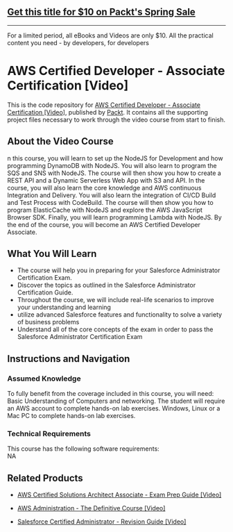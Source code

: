 ## [Get this title for $10 on Packt's Spring Sale](https://www.packt.com/V09940?utm_source=github&utm_medium=packt-github-repo&utm_campaign=spring_10_dollar_2022)
-----
For a limited period, all eBooks and Videos are only $10. All the practical content you need \- by developers, for developers

# AWS Certified Developer - Associate Certification [Video]
This is the code repository for [AWS Certified Developer - Associate Certification [Video]](https://www.packtpub.com/business/salesforce-certified-administrator-revision-guide-video?utm_source=github&utm_medium=repository&utm_campaign=9781838550813), published by [Packt](https://www.packtpub.com/?utm_source=github). It contains all the supporting project files necessary to work through the video course from start to finish.
## About the Video Course
n this course, you will learn to set up the NodeJS for Development and how programming DynamoDB with NodeJS. You will also learn to program the SQS and SNS with NodeJS. The course will then show you how to create a REST API and a Dynamic Serverless Web App with S3 and API. In the course, you will also learn the core knowledge and AWS continuous Integration and Delivery. You will also learn the integration of CI/CD Build and Test Process with CodeBuild. The course will then show you how to program ElasticCache with NodeJS and explore the AWS JavaScript Browser SDK. Finally, you will learn programming Lambda with NodeJS. By the end of the course, you will become an AWS Certified Developer Associate.

<H2>What You Will Learn</H2>
<DIV class=book-info-will-learn-text>
<UL>
<LI>The course will help you in preparing for your Salesforce Administrator Certification Exam. 
<LI>Discover the topics as outlined in the Salesforce Administrator Certification Guide. 
<LI>Throughout the course, we will include real-life scenarios to improve your understanding and learning 
<LI>utilize advanced Salesforce features and functionality to solve a variety of business problems 
<LI>Understand all of the core concepts of the exam in order to pass the Salesforce Administrator Certification Exam </LI></UL></DIV>

## Instructions and Navigation
### Assumed Knowledge
To fully benefit from the coverage included in this course, you will need:<br/>
Basic Understanding of Computers and networking. The student will require an AWS account to complete hands-on lab exercises. Windows, Linux or a Mac PC to complete hands-on lab exercises.
### Technical Requirements
This course has the following software requirements:<br/>
NA

## Related Products
* [AWS Certified Solutions Architect Associate - Exam Prep Guide [Video]](https://www.packtpub.com/business/salesforce-certified-administrator-revision-guide-video?utm_source=github&utm_medium=repository&utm_campaign=9781838550813)

* [AWS Administration - The Definitive Course [Video]](https://www.packtpub.com/business/salesforce-certified-administrator-revision-guide-video?utm_source=github&utm_medium=repository&utm_campaign=9781838550813)

* [Salesforce Certified Administrator - Revision Guide [Video]](https://www.packtpub.com/business/salesforce-certified-administrator-revision-guide-video?utm_source=github&utm_medium=repository&utm_campaign=9781838550813)

